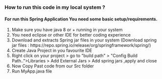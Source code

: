 <h3> How to run this code in my local system ?</h3> 

<h4>For run this Spring Application You need some basic setup/requirements.</h4>
<ol>
  
  <li> Make sure you have java 8 or + running in your system </li>
  <li> You need eclipse or other IDE for better coding experience </li>
  <li> Download and extracts Spring jar files in your system (Download spring jar files : https://repo.spring.io/release/org/springframework/spring/) </li>
  <li> Create Java Project in you favourite IDE</li>
  <li> Right click on your project > go to "build path" > "Config Build Path..">Libraries > Add External Jars > Add spring jars ,apply and close </li>
  <li> Now Copy Past code from our Src folder </li>
  <li> Run MyApp.java file </li>
  
</ol>
